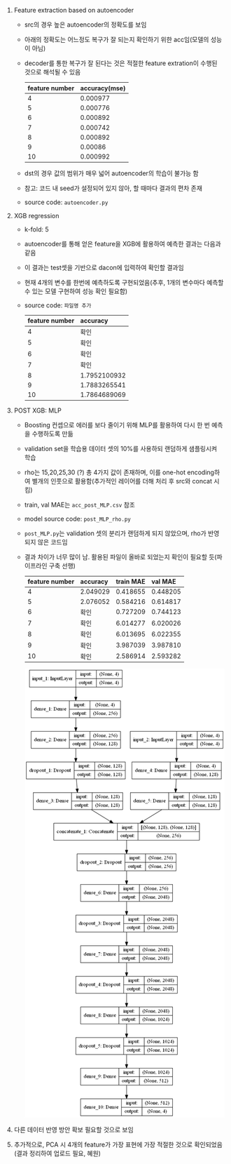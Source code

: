 1. Feature extraction based on autoencoder

   - src의 경우 높은 autoencoder의 정확도를 보임
   - 아래의 정확도는 어느정도 복구가 잘 되는지 확인하기 위한 acc임(모델의 성능이 아님)
   - decoder를 통한 복구가 잘 된다는 것은 적절한 feature extration이 수행된 것으로 해석될 수 있음
     
       | feature number | accuracy(mse) |
       |---|---|
       |4|0.000977|
       |5|0.000776|
       |6|0.000892|
       |7|0.000742|
       |8|0.000892|
       |9|0.00086|
       |10|0.000992|

   - dst의 경우 값의 범위가 매우 넓어 autoencoder의 학습이 불가능 함
   - 참고: 코드 내 seed가 설정되어 있지 않아, 할 때마다 결과의 편차 존재
   - source code: `autoencoder.py`


2. XGB regression 

   - k-fold: 5
   - autoencoder를 통해 얻은 feature을 XGB에 활용하여 예측한 결과는 다음과 같음
   - 이 결과는 test셋을 기반으로 dacon에 입력하여 확인할 결과임
   - 현재 4개의 변수를 한번에 예측하도록 구현되었음(추후, 1개의 변수마다 예측할 수 있는 모델 구현하여 성능 확인 필요함)
   - source code: `파일명 추가`

       | feature number | accuracy |
       |---|---|
       |4|확인|
       |5|확인|
       |6|확인|
       |7|확인|
       |8|1.7952100932|
       |9|1.7883265541|
       |10|1.7864689069|

3. POST XGB: MLP

   - Boosting 컨셉으로 에러를 보다 줄이기 위해 MLP를 활용하여 다시 한 번 예측을 수행하도록 만듦
   - validation set을 학습용 데이터 셋의 10%를 사용하되 랜덤하게 샘플링시켜 학습
   - rho는 15,20,25,30 (?) 총 4가지 값이 존재하며, 이를 one-hot encoding하여 별개의 인풋으로 활용함(추가적인 레이어를 더해 처리 후 src와 concat 시킴)
   - train, val MAE는 `acc_post_MLP.csv` 참조
   - model source code: `post_MLP_rho.py`
   - `post_MLP.py`는 validation 셋의 분리가 랜덤하게 되지 않았으며, rho가 반영되지 않은 코드임
   - 결과 차이가 너무 많이 남. 활용된 파일이 올바로 되었는지 확인이 필요할 듯(파이프라인 구축 선행)

       | feature number | accuracy | train MAE | val MAE|
       |---|---|---|---|
       |4|2.049029|0.418655|0.448205|
       |5|2.076052|0.584216|0.614817|
       |6|확인|0.727209|0.744123|
       |7|확인|6.014277|6.020026|
       |8|확인|6.013695|6.022355|
       |9|확인|3.987039|3.987810|
       |10|확인|2.586914|2.593282|

       ![post MLP](post_MLP.png)


1. 다른 데이터 반영 방안 확보 필요할 것으로 보임
2. 추가적으로, PCA 시 4개의 feature가 가장 표현에 가장 적절한 것으로 확인되었음(결과 정리하여 업로드 필요, 혜원)